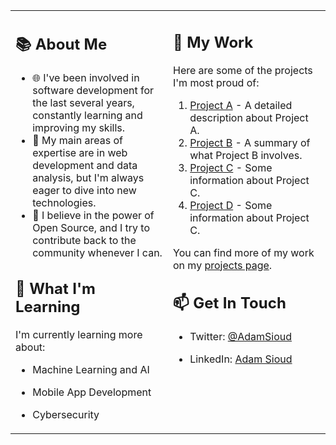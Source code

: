 <table>
  <tr>
    <td valign="top" width="50%">

## 📚 About Me

- 🌐 I've been involved in software development for the last several years, constantly learning and improving my skills.
- 🧩 My main areas of expertise are in web development and data analysis, but I'm always eager to dive into new technologies.
- 🔄 I believe in the power of Open Source, and I try to contribute back to the community whenever I can.

## 🌱 What I'm Learning

I'm currently learning more about:

- Machine Learning and AI 
- Mobile App Development
- Cybersecurity

    </td>
    <td valign="top" width="50%">

## 🔭 My Work

Here are some of the projects I'm most proud of:

1. [Project A](https://github.com/AdamSioud/ProjectA) - A detailed description about Project A.
2. [Project B](https://github.com/AdamSioud/ProjectB) - A summary of what Project B involves.
3. [Project C](https://github.com/AdamSioud/ProjectC) - Some information about Project C.
4. [Project D](https://github.com/AdamSioud/ProjectC) - Some information about Project C.

You can find more of my work on my [projects page](https://github.com/AdamSioud?tab=repositories).

## 📫 Get In Touch

- Twitter: [@AdamSioud](https://twitter.com/AdamSioud)
- LinkedIn: [Adam Sioud](https://www.linkedin.com/in/adamsioud)

    </td>
  </tr>
</table>

<!---
adam-sioud/adam-sioud is a ✨ special ✨ repository because its `README.md` (this file) appears on your GitHub profile.
You can click the Preview link to take a look at your changes.
--->
